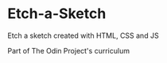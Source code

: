 # Etch-a-Sketch

Etch a sketch created with HTML, CSS and JS

Part of The Odin Project's curriculum
